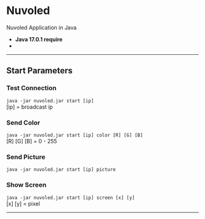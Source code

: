 # Nuvoled
Nuvoled Application in Java  
 - **Java 17.0.1 require**
 - 
***
## Start Parameters
### Test Connection
`java -jar nuvoled.jar start [ip]`  
[ip] = broadcast ip
### Send Color
`java -jar nuvoled.jar start [ip] color [R] [G] [B] `  
[R] [G] [B] = 0 - 255
### Send Picture
`java -jar nuvoled.jar start [ip] picture`
### Show Screen
`java -jar nuvoled.jar start [ip] screen [x] [y]`  
[x] [y] = pixel 
***
    